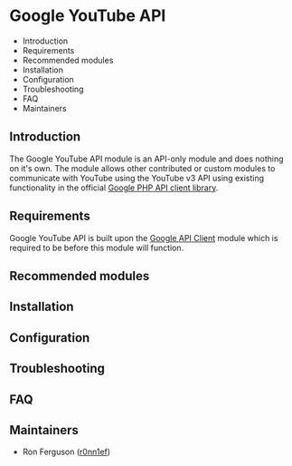 # Google YouTube API
   
 * Introduction
 * Requirements
 * Recommended modules
 * Installation
 * Configuration
 * Troubleshooting
 * FAQ
 * Maintainers
 
## Introduction

The Google YouTube API module is an API-only module and does nothing on it's own. The module allows other contributed or
custom modules to communicate with YouTube using the YouTube v3 API using existing functionality in the official 
[Google PHP API client library](https://github.com/googleapis/google-api-php-client).

## Requirements

Google YouTube API is built upon the [Google API Client](https://www.drupal.org/project/google_api_client) module which
is required to be before this module will function.

## Recommended modules

## Installation

## Configuration

## Troubleshooting

## FAQ

## Maintainers

* Ron Ferguson ([r0nn1ef](https://www.drupal.org/u/r0nn1ef))